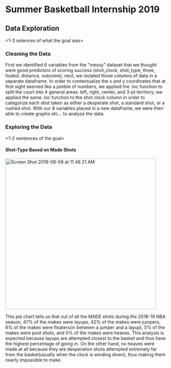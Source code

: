 # Summer Basketball Internship 2019

## Data Exploration
<1-3 setences of what the goal was>

### Cleaning the Data
First we identified 6 variables from the "messy" dataset that we thought were good predictors of scoring success (shot_clock, shot_type, three, fouled, distance, outcome); next, we isolated those columns of data in a separate dataframe. In order to contextualize the x and y coordinates that at first sight seemed like a jumble of numbers, we applied the .loc function to split the court into 4 general areas: left, right, center, and 3-pt territory; we applied the same .loc function to the shot clock column in order to categorize each shot taken as either a desperate shot, a standard shot, or a rushed shot. With our 8 variables placed in a new dataframe, we were then able to create graphs etc... to analyze the data.

### Exploring the Data
<1-2 sentences of the goal>

#### Shot-Type Based on Made Shots
<img width="472" alt="Screen Shot 2019-08-08 at 11 48 21 AM" src="https://user-images.githubusercontent.com/51301795/62717780-852b7800-b9d2-11e9-84cf-58dbb1dc7032.png">
  
This pie chart tells us that out of all the MADE shots during the 2018-19 NBA season, 47% of the makes were layups, 42% of the makes were jumpers, 6% of the makes were floaters(in between a jumper and a layup), 5% of the makes were post shots, and 0% of the makes were heaves. This analysis is expected because layups are attempted closest to the basket and thus have the highest percentage of going in. On the other hand, no heaves were made at all because they are desperation shots attempted extremely far from the basket(usually when the clock is winding down), thus making them nearly impossible to make.
